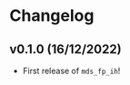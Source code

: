 # Changelog

<!--next-version-placeholder-->

## v0.1.0 (16/12/2022)

- First release of `mds_fp_ih`!